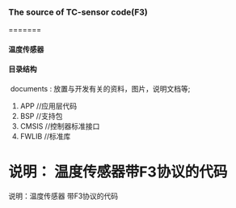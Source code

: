 

###                   The source of  TC-sensor code(F3)



=======
 
 ####   温度传感器 
 
 ####  目录结构

​	documents : 放置与开发有关的资料，图片，说明文档等;


1. APP    //应用层代码
2. BSP    //支持包
3. CMSIS  //控制器标准接口
4. FWLIB  //标准库



说明： 温度传感器带F3协议的代码
=======
说明：温度传感器 带F3协议的代码

